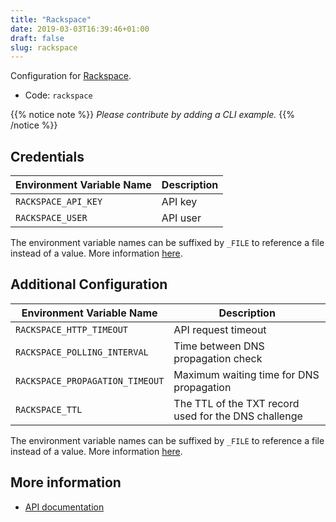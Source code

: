 ```yaml
---
title: "Rackspace"
date: 2019-03-03T16:39:46+01:00
draft: false
slug: rackspace
---
```


<!-- THIS DOCUMENTATION IS AUTO-GENERATED. PLEASE DO NOT EDIT. -->
<!-- providers/dns/rackspace/rackspace.toml -->
<!-- THIS DOCUMENTATION IS AUTO-GENERATED. PLEASE DO NOT EDIT. -->


Configuration for [Rackspace](https://www.rackspace.com/).


<!--more-->

- Code: `rackspace`

{{% notice note %}}
_Please contribute by adding a CLI example._
{{% /notice %}}




## Credentials

| Environment Variable Name | Description |
|-----------------------|-------------|
| `RACKSPACE_API_KEY` | API key |
| `RACKSPACE_USER` | API user |

The environment variable names can be suffixed by `_FILE` to reference a file instead of a value.
More information [here](/lego/dns/#configuration-and-credentials).


## Additional Configuration

| Environment Variable Name | Description |
|--------------------------------|-------------|
| `RACKSPACE_HTTP_TIMEOUT` | API request timeout |
| `RACKSPACE_POLLING_INTERVAL` | Time between DNS propagation check |
| `RACKSPACE_PROPAGATION_TIMEOUT` | Maximum waiting time for DNS propagation |
| `RACKSPACE_TTL` | The TTL of the TXT record used for the DNS challenge |

The environment variable names can be suffixed by `_FILE` to reference a file instead of a value.
More information [here](/lego/dns/#configuration-and-credentials).




## More information

- [API documentation](https://developer.rackspace.com/docs/cloud-dns/v1/)

<!-- THIS DOCUMENTATION IS AUTO-GENERATED. PLEASE DO NOT EDIT. -->
<!-- providers/dns/rackspace/rackspace.toml -->
<!-- THIS DOCUMENTATION IS AUTO-GENERATED. PLEASE DO NOT EDIT. -->
